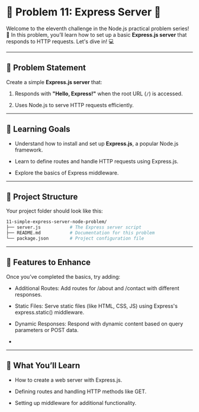 # 🌟 Problem 11: Express Server 🌟

Welcome to the eleventh challenge in the Node.js practical problem series! 🚀 In this problem, you’ll learn how to set up a basic **Express.js server** that responds to HTTP requests. Let's dive in! 💻  

---

## 📝 Problem Statement  

Create a simple **Express.js server** that:  

1. Responds with **"Hello, Express!"** when the root URL (`/`) is accessed.  

2. Uses Node.js to serve HTTP requests efficiently.  

---

## 🎯 Learning Goals  

- Understand how to install and set up **Express.js**, a popular Node.js framework.  

- Learn to define routes and handle HTTP requests using Express.js.  

- Explore the basics of Express middleware.  

---

## 📂 Project Structure  

Your project folder should look like this:  

```bash  
11-simple-express-server-node-problem/  
├── server.js           # The Express server script  
├── README.md           # Documentation for this problem  
└── package.json        # Project configuration file  
```

---

## 🌟 Features to Enhance

Once you’ve completed the basics, try adding:

- Additional Routes: Add routes for /about and /contact with different responses.

- Static Files: Serve static files (like HTML, CSS, JS) using Express's express.static() middleware.

- Dynamic Responses: Respond with dynamic content based on query parameters or POST data.
-

---

## 🧠 What You’ll Learn

- How to create a web server with Express.js.

- Defining routes and handling HTTP methods like GET.

- Setting up middleware for additional functionality.
